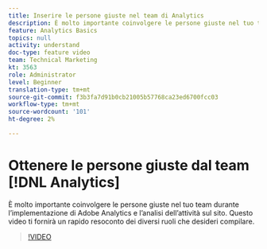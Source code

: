 ```yaml
---
title: Inserire le persone giuste nel team di Analytics
description: È molto importante coinvolgere le persone giuste nel tuo team durante l’implementazione di Adobe Analytics e l’analisi dell’attività sul sito. Questo video ti fornirà un rapido resoconto dei diversi ruoli che desideri compilare.
feature: Analytics Basics
topics: null
activity: understand
doc-type: feature video
team: Technical Marketing
kt: 3563
role: Administrator
level: Beginner
translation-type: tm+mt
source-git-commit: f3b3fa7d91b0cb21005b57768ca23ed6700fcc03
workflow-type: tm+mt
source-wordcount: '101'
ht-degree: 2%

---
```



# Ottenere le persone giuste dal team [!DNL Analytics]

È molto importante coinvolgere le persone giuste nel tuo team durante l’implementazione di Adobe Analytics e l’analisi dell’attività sul sito. Questo video ti fornirà un rapido resoconto dei diversi ruoli che desideri compilare.

>[!VIDEO](https://video.tv.adobe.com/v/28756/?quality=12)
